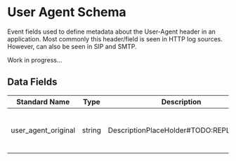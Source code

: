 # User Agent Schema

Event fields used to define metadata about the User-Agent header in an application. Most commonly this header/field is seen in HTTP log sources. However, can also be seen in SIP and SMTP.

Work in progress...

## Data Fields

| Standard Name | Type | Description | Sample Value |
|--------|---------|-------|-------|
| user_agent_original | string | DescriptionPlaceHolder#TODO:REPLACEME | ``Mozilla/5.0 (Windows NT 10.0; Win64; x64) AppleWebKit/537.36 (KHTML, like Gecko) Chrome/74.0.3729.169 Safari/537.36`` |
